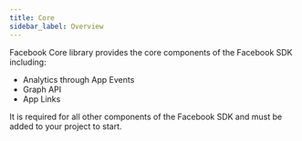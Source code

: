 ```yaml
---
title: Core
sidebar_label: Overview
---
```



Facebook Core library provides the core components of the Facebook SDK including:

- Analytics through App Events
- Graph API
- App Links

It is required for all other components of the Facebook SDK and must be added to your project to start.
